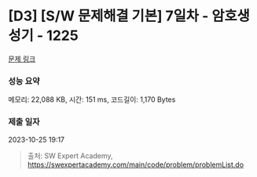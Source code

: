 # [D3] [S/W 문제해결 기본] 7일차 - 암호생성기 - 1225 

[문제 링크](https://swexpertacademy.com/main/code/problem/problemDetail.do?contestProbId=AV14uWl6AF0CFAYD) 

### 성능 요약

메모리: 22,088 KB, 시간: 151 ms, 코드길이: 1,170 Bytes

### 제출 일자

2023-10-25 19:17



> 출처: SW Expert Academy, https://swexpertacademy.com/main/code/problem/problemList.do